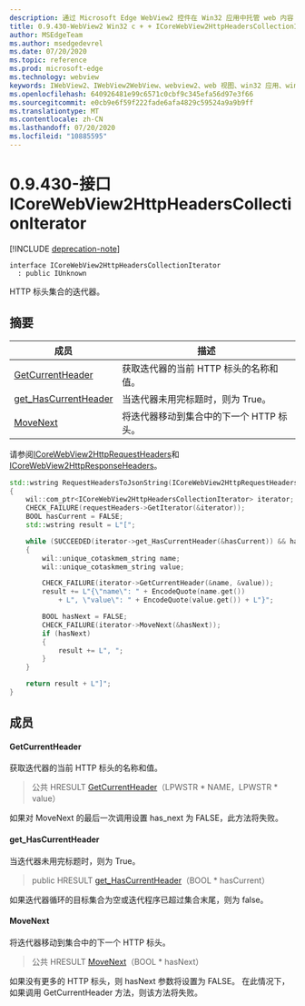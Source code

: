 ```yaml
---
description: 通过 Microsoft Edge WebView2 控件在 Win32 应用中托管 web 内容
title: 0.9.430-WebView2 Win32 c + + ICoreWebView2HttpHeadersCollectionIterator
author: MSEdgeTeam
ms.author: msedgedevrel
ms.date: 07/20/2020
ms.topic: reference
ms.prod: microsoft-edge
ms.technology: webview
keywords: IWebView2、IWebView2WebView、webview2、web 视图、win32 应用、win32、edge、ICoreWebView2、ICoreWebView2Host、浏览器控件、边缘 html
ms.openlocfilehash: 640926481e99c6571c0cbf9c345efa56d97e3f66
ms.sourcegitcommit: e0cb9e6f59f222fade6afa4829c59524a9a9b9ff
ms.translationtype: MT
ms.contentlocale: zh-CN
ms.lasthandoff: 07/20/2020
ms.locfileid: "10885595"
---
```

# 0.9.430-接口 ICoreWebView2HttpHeadersCollectionIterator 

[!INCLUDE [deprecation-note](../../includes/deprecation-note.md)]

```
interface ICoreWebView2HttpHeadersCollectionIterator
  : public IUnknown
```

HTTP 标头集合的迭代器。

## 摘要

 成员                        | 描述
--------------------------------|---------------------------------------------
[GetCurrentHeader](#getcurrentheader) | 获取迭代器的当前 HTTP 标头的名称和值。
[get_HasCurrentHeader](#get_hascurrentheader) | 当迭代器未用完标题时，则为 True。
[MoveNext](#movenext) | 将迭代器移动到集合中的下一个 HTTP 标头。

请参阅[ICoreWebView2HttpRequestHeaders](ICoreWebView2HttpRequestHeaders.md)和[ICoreWebView2HttpResponseHeaders](ICoreWebView2HttpResponseHeaders.md)。 

```cpp
std::wstring RequestHeadersToJsonString(ICoreWebView2HttpRequestHeaders* requestHeaders)
{
    wil::com_ptr<ICoreWebView2HttpHeadersCollectionIterator> iterator;
    CHECK_FAILURE(requestHeaders->GetIterator(&iterator));
    BOOL hasCurrent = FALSE;
    std::wstring result = L"[";

    while (SUCCEEDED(iterator->get_HasCurrentHeader(&hasCurrent)) && hasCurrent)
    {
        wil::unique_cotaskmem_string name;
        wil::unique_cotaskmem_string value;

        CHECK_FAILURE(iterator->GetCurrentHeader(&name, &value));
        result += L"{\"name\": " + EncodeQuote(name.get())
            + L", \"value\": " + EncodeQuote(value.get()) + L"}";

        BOOL hasNext = FALSE;
        CHECK_FAILURE(iterator->MoveNext(&hasNext));
        if (hasNext)
        {
            result += L", ";
        }
    }

    return result + L"]";
}
```

## 成员

#### GetCurrentHeader 

获取迭代器的当前 HTTP 标头的名称和值。

> 公共 HRESULT [GetCurrentHeader](#getcurrentheader)（LPWSTR * NAME，LPWSTR * value）

如果对 MoveNext 的最后一次调用设置 has_next 为 FALSE，此方法将失败。

#### get_HasCurrentHeader 

当迭代器未用完标题时，则为 True。

> public HRESULT [get_HasCurrentHeader](#get_hascurrentheader)（BOOL * hasCurrent）

如果迭代器循环的目标集合为空或迭代程序已超过集合末尾，则为 false。

#### MoveNext 

将迭代器移动到集合中的下一个 HTTP 标头。

> 公共 HRESULT [MoveNext](#movenext)（BOOL * hasNext）

如果没有更多的 HTTP 标头，则 hasNext 参数将设置为 FALSE。 在此情况下，如果调用 GetCurrentHeader 方法，则该方法将失败。

